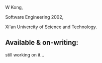 W Kong,

Software Engineering 2002,

Xi'an Univercity of Science and Technology.

## Available & on-writing:

still working on it...